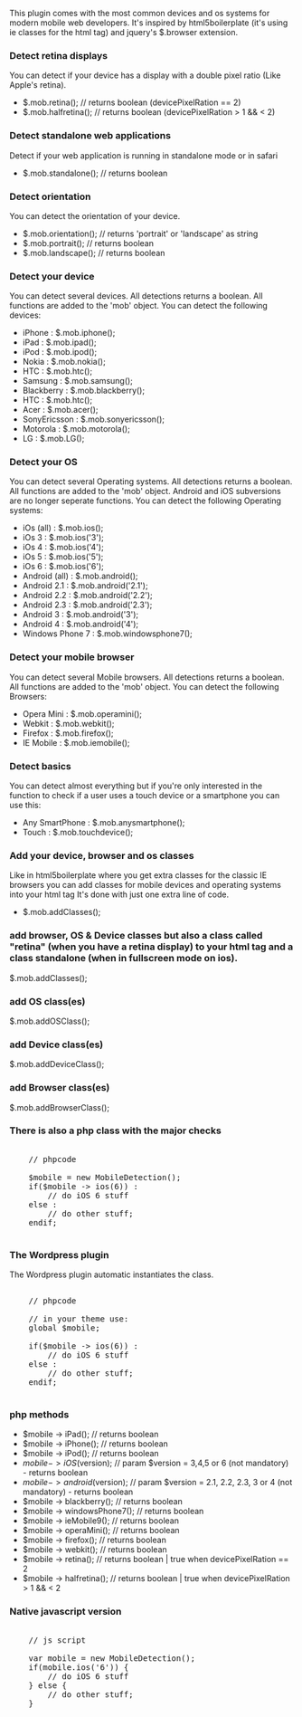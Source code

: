 This plugin comes with the most common devices and os systems for modern mobile web developers. It's inspired by html5boilerplate (it's using ie classes for the html tag) and jquery's  $.browser extension.

### Detect retina displays
You can detect if your device has a display with a double pixel ratio (Like Apple's retina).

+ $.mob.retina(); // returns boolean (devicePixelRation == 2)
+ $.mob.halfretina(); // returns boolean (devicePixelRation > 1 && < 2)

### Detect standalone web applications
Detect if your web application is running in standalone mode or in safari

+ $.mob.standalone();  // returns boolean

### Detect orientation
You can detect the orientation of your device.

+ $.mob.orientation(); // returns 'portrait' or 'landscape' as string
+ $.mob.portrait(); // returns boolean
+ $.mob.landscape(); // returns boolean

### Detect your device
You can detect several devices. All detections returns a boolean. All functions are added to the 'mob' object.
You can detect the following devices:

+ iPhone 			: $.mob.iphone();
+ iPad  			: $.mob.ipad();
+ iPod 				: $.mob.ipod();
+ Nokia				: $.mob.nokia();
+ HTC 				: $.mob.htc();
+ Samsung			: $.mob.samsung();
+ Blackberry		: $.mob.blackberry();
+ HTC				: $.mob.htc();
+ Acer				: $.mob.acer();
+ SonyEricsson		: $.mob.sonyericsson();
+ Motorola			: $.mob.motorola();
+ LG				: $.mob.LG();

### Detect your OS
You can detect several Operating systems. All detections returns a boolean. All functions are added to the 'mob' object. Android and iOS subversions are no longer seperate functions.
You can detect the following Operating systems:

+ iOs (all)			: $.mob.ios();
+ iOs 3				: $.mob.ios('3');
+ iOs 4				: $.mob.ios('4');
+ iOs 5				: $.mob.ios('5');
+ iOs 6				: $.mob.ios('6');
+ Android (all)		: $.mob.android();
+ Android 2.1		: $.mob.android('2.1');
+ Android 2.2		: $.mob.android('2.2');
+ Android 2.3		: $.mob.android('2.3');
+ Android 3			: $.mob.android('3');
+ Android 4			: $.mob.android('4');
+ Windows Phone 7	: $.mob.windowsphone7();

### Detect your mobile browser
You can detect several Mobile browsers. All detections returns a boolean. All functions are added to the 'mob' object.
You can detect the following Browsers:

+ Opera Mini		: $.mob.operamini();
+ Webkit			: $.mob.webkit();
+ Firefox			: $.mob.firefox();
+ IE Mobile			: $.mob.iemobile();

### Detect basics
You can detect almost everything but if you're only interested in the function to check if a user uses a touch device or a smartphone you can use this:

+ Any SmartPhone	: $.mob.anysmartphone();
+ Touch				: $.mob.touchdevice();

### Add your device, browser and os classes
Like in html5boilerplate where you get extra classes for the classic IE browsers you can add classes for mobile devices and operating systems into your html tag
It's done with just one extra line of code.

+ $.mob.addClasses(); 

### add browser, OS & Device classes but also a class called "retina" (when you have a retina display) to your html tag and a class standalone (when in fullscreen mode on ios).
$.mob.addClasses(); 

### add OS class(es)
$.mob.addOSClass();

### add Device class(es)
$.mob.addDeviceClass();

### add Browser class(es)
$.mob.addBrowserClass();

### There is also a php class with the major checks

<pre>
	
	// phpcode

	$mobile = new MobileDetection();
	if($mobile -> ios(6)) :
		// do iOS 6 stuff
	else :
		// do other stuff;
	endif;
	
</pre>

### The Wordpress plugin

The Wordpress plugin automatic instantiates the class.

<pre>
	
	// phpcode
	
	// in your theme use:
	global $mobile;
	
	if($mobile -> ios(6)) :
		// do iOS 6 stuff
	else :
		// do other stuff;
	endif;
	
</pre>

### php methods
+ $mobile -> iPad(); // returns boolean
+ $mobile -> iPhone(); // returns boolean
+ $mobile -> iPod(); // returns boolean
+ $mobile -> iOS($version); // param $version = 3,4,5 or 6 (not mandatory) - returns boolean 
+ $mobile -> android($version); // param $version = 2.1, 2.2, 2.3, 3 or 4 (not mandatory) - returns boolean
+ $mobile -> blackberry(); // returns boolean
+ $mobile -> windowsPhone7(); // returns boolean
+ $mobile -> ieMobile9(); // returns boolean
+ $mobile -> operaMini(); // returns boolean
+ $mobile -> firefox(); // returns boolean
+ $mobile -> webkit(); // returns boolean
+ $mobile -> retina(); // returns boolean  | true when devicePixelRation == 2
+ $mobile -> halfretina(); // returns boolean  | true when devicePixelRation > 1 && < 2

### Native javascript version

<pre>
	
	// js script

	var mobile = new MobileDetection();
	if(mobile.ios('6')) {
		// do iOS 6 stuff	
	} else {
		// do other stuff;	
	}

</pre>
